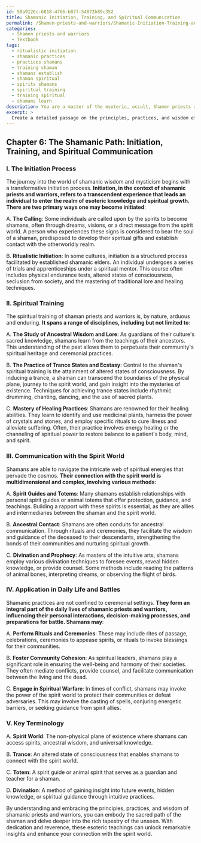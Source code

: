 ```yaml
---
id: 50a9126c-6818-4766-b87f-54872b89c352
title: Shamanic Initiation, Training, and Spiritual Communication
permalink: /Shamen-priests-and-warriors/Shamanic-Initiation-Training-and-Spiritual-Communication/
categories:
  - Shamen priests and warriors
  - Textbook
tags:
  - ritualistic initiation
  - shamanic practices
  - practices shamans
  - training shaman
  - shamans establish
  - shaman spiritual
  - spirits shamans
  - spiritual training
  - training spiritual
  - shamans learn
description: You are a master of the esoteric, occult, Shamen priests and warriors and education, you have written many textbooks on the subject in ways that provide students with rich and deep understanding of the subject. You are being asked to write textbook-like sections on a topic and you do it with full context, explainability, and reliability in accuracy to the true facts of the topic at hand, in a textbook style that a student would easily be able to learn from, in a rich, engaging, and contextual way. Always include relevant context (such as formulas and history), related concepts, and in a way that someone can gain deep insights from.
excerpt: > 
  Create a detailed passage on the principles, practices, and wisdom of Shamen priests and warriors suitable for inclusion in a grimoire or spellbook. Specifically, provide information on their initiation process, spiritual training, methods of communication with the spirit world, and how these practices are applied in their daily lives and battles. Include key terminology used in their teachings and rituals to allow a student to better understand the depth of this occult tradition.
---
```

## Chapter 6: The Shamanic Path: Initiation, Training, and Spiritual Communication

### I. The Initiation Process 

The journey into the world of shamanic wisdom and mysticism begins with a transformative initiation process. **Initiation, in the context of shamanic priests and warriors, refers to a transcendent experience that leads an individual to enter the realm of esoteric knowledge and spiritual growth. There are two primary ways one may become initiated**:

A. **The Calling**: Some individuals are called upon by the spirits to become shamans, often through dreams, visions, or a direct message from the spirit world. A person who experiences these signs is considered to bear the soul of a shaman, predisposed to develop their spiritual gifts and establish contact with the otherworldly realm.

B. **Ritualistic Initiation**: In some cultures, initiation is a structured process facilitated by established shamanic elders. An individual undergoes a series of trials and apprenticeships under a spiritual mentor. This course often includes physical endurance tests, altered states of consciousness, seclusion from society, and the mastering of traditional lore and healing techniques.

### II. Spiritual Training

The spiritual training of shaman priests and warriors is, by nature, arduous and enduring. **It spans a range of disciplines, including but not limited to**:

A. **The Study of Ancestral Wisdom and Lore**: As guardians of their culture's sacred knowledge, shamans learn from the teachings of their ancestors. This understanding of the past allows them to perpetuate their community's spiritual heritage and ceremonial practices.

B. **The Practice of Trance States and Ecstasy**: Central to the shaman's spiritual training is the attainment of altered states of consciousness. By inducing a trance, a shaman can transcend the boundaries of the physical plane, journey to the spirit world, and gain insight into the mysteries of existence. Techniques for achieving trance states include rhythmic drumming, chanting, dancing, and the use of sacred plants.

C. **Mastery of Healing Practices**: Shamans are renowned for their healing abilities. They learn to identify and use medicinal plants, harness the power of crystals and stones, and employ specific rituals to cure illness and alleviate suffering. Often, their practice involves energy healing or the channeling of spiritual power to restore balance to a patient's body, mind, and spirit.

### III. Communication with the Spirit World

Shamans are able to navigate the intricate web of spiritual energies that pervade the cosmos. **Their connection with the spirit world is multidimensional and complex, involving various methods**:

A. **Spirit Guides and Totems**: Many shamans establish relationships with personal spirit guides or animal totems that offer protection, guidance, and teachings. Building a rapport with these spirits is essential, as they are allies and intermediaries between the shaman and the spirit world.

B. **Ancestral Contact**: Shamans are often conduits for ancestral communication. Through rituals and ceremonies, they facilitate the wisdom and guidance of the deceased to their descendants, strengthening the bonds of their communities and nurturing spiritual growth.

C. **Divination and Prophecy**: As masters of the intuitive arts, shamans employ various divination techniques to foresee events, reveal hidden knowledge, or provide counsel. Some methods include reading the patterns of animal bones, interpreting dreams, or observing the flight of birds.

### IV. Application in Daily Life and Battles

Shamanic practices are not confined to ceremonial settings. **They form an integral part of the daily lives of shamanic priests and warriors, influencing their personal interactions, decision-making processes, and preparations for battle. Shamans may**:

A. **Perform Rituals and Ceremonies**: These may include rites of passage, celebrations, ceremonies to appease spirits, or rituals to invoke blessings for their communities.

B. **Foster Community Cohesion**: As spiritual leaders, shamans play a significant role in ensuring the well-being and harmony of their societies. They often mediate conflicts, provide counsel, and facilitate communication between the living and the dead.

C. **Engage in Spiritual Warfare**: In times of conflict, shamans may invoke the power of the spirit world to protect their communities or defeat adversaries. This may involve the casting of spells, conjuring energetic barriers, or seeking guidance from spirit allies.

### V. Key Terminology

A. **Spirit World**: The non-physical plane of existence where shamans can access spirits, ancestral wisdom, and universal knowledge.

B. **Trance**: An altered state of consciousness that enables shamans to connect with the spirit world.

C. **Totem**: A spirit guide or animal spirit that serves as a guardian and teacher for a shaman.

D. **Divination**: A method of gaining insight into future events, hidden knowledge, or spiritual guidance through intuitive practices.

By understanding and embracing the principles, practices, and wisdom of shamanic priests and warriors, you can embody the sacred path of the shaman and delve deeper into the rich tapestry of the unseen. With dedication and reverence, these esoteric teachings can unlock remarkable insights and enhance your connection with the spirit world.
